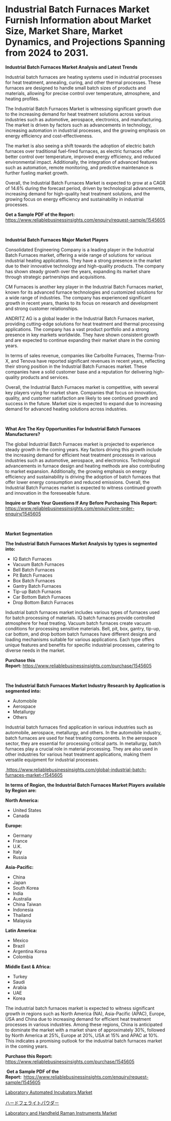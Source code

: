 <p><h1>Industrial Batch Furnaces Market Furnish Information about Market Size, Market Share, Market Dynamics, and Projections Spanning from 2024 to 2031.</h1></p><p><strong>Industrial Batch Furnaces Market Analysis and Latest Trends</strong></p>
<p><p>Industrial batch furnaces are heating systems used in industrial processes for heat treatment, annealing, curing, and other thermal processes. These furnaces are designed to handle small batch sizes of products and materials, allowing for precise control over temperature, atmosphere, and heating profiles.</p><p>The Industrial Batch Furnaces Market is witnessing significant growth due to the increasing demand for heat treatment solutions across various industries such as automotive, aerospace, electronics, and manufacturing. The market is driven by factors such as advancements in technology, increasing automation in industrial processes, and the growing emphasis on energy efficiency and cost-effectiveness.</p><p>The market is also seeing a shift towards the adoption of electric batch furnaces over traditional fuel-fired furnaces, as electric furnaces offer better control over temperature, improved energy efficiency, and reduced environmental impact. Additionally, the integration of advanced features such as automation, remote monitoring, and predictive maintenance is further fueling market growth.</p><p>Overall, the Industrial Batch Furnaces Market is expected to grow at a CAGR of 14.6% during the forecast period, driven by technological advancements, increasing demand for high-quality heat treatment solutions, and the growing focus on energy efficiency and sustainability in industrial processes.</p></p>
<p><strong>Get a Sample PDF of the Report:&nbsp;</strong> <a href="https://www.reliablebusinessinsights.com/enquiry/request-sample/1545605">https://www.reliablebusinessinsights.com/enquiry/request-sample/1545605</a></p>
<p>&nbsp;</p>
<p><strong>Industrial Batch Furnaces Major Market Players</strong></p>
<p><p>Consolidated Engineering Company is a leading player in the Industrial Batch Furnaces market, offering a wide range of solutions for various industrial heating applications. They have a strong presence in the market due to their innovative technology and high-quality products. The company has shown steady growth over the years, expanding its market share through strategic partnerships and acquisitions.</p><p>CM Furnaces is another key player in the Industrial Batch Furnaces market, known for its advanced furnace technologies and customized solutions for a wide range of industries. The company has experienced significant growth in recent years, thanks to its focus on research and development and strong customer relationships.</p><p>ANDRITZ AG is a global leader in the Industrial Batch Furnaces market, providing cutting-edge solutions for heat treatment and thermal processing applications. The company has a vast product portfolio and a strong presence in key markets worldwide. They have shown consistent growth and are expected to continue expanding their market share in the coming years.</p><p>In terms of sales revenue, companies like Carbolite Furnaces, Therma-Tron-X, and Tenova have reported significant revenues in recent years, reflecting their strong position in the Industrial Batch Furnaces market. These companies have a solid customer base and a reputation for delivering high-quality products and services.</p><p>Overall, the Industrial Batch Furnaces market is competitive, with several key players vying for market share. Companies that focus on innovation, quality, and customer satisfaction are likely to see continued growth and success in the future. Market size is expected to expand due to increasing demand for advanced heating solutions across industries.</p></p>
<p>&nbsp;</p>
<p><strong>What Are The Key Opportunities For Industrial Batch Furnaces Manufacturers?</strong></p>
<p><p>The global Industrial Batch Furnaces market is projected to experience steady growth in the coming years. Key factors driving this growth include the increasing demand for efficient heat treatment processes in various industries such as automotive, aerospace, and electronics. Technological advancements in furnace design and heating methods are also contributing to market expansion. Additionally, the growing emphasis on energy efficiency and sustainability is driving the adoption of batch furnaces that offer lower energy consumption and reduced emissions. Overall, the Industrial Batch Furnaces market is expected to witness continued growth and innovation in the foreseeable future.</p></p>
<p><strong>Inquire or Share Your Questions If Any Before Purchasing This Report:</strong> <a href="https://www.reliablebusinessinsights.com/enquiry/pre-order-enquiry/1545605">https://www.reliablebusinessinsights.com/enquiry/pre-order-enquiry/1545605</a></p>
<p>&nbsp;</p>
<p><strong>Market Segmentation</strong></p>
<p><strong>The Industrial Batch Furnaces Market Analysis by types is segmented into:</strong></p>
<p><ul><li>IQ Batch Furnaces</li><li>Vacuum Batch Furnaces</li><li>Bell Batch Furnaces</li><li>Pit Batch Furnaces</li><li>Box Batch Furnaces</li><li>Gantry Batch Furnaces</li><li>Tip-up Batch Furnaces</li><li>Car Bottom Batch Furnaces</li><li>Drop Bottom Batch Furnaces</li></ul></p>
<p><p>Industrial batch furnaces market includes various types of furnaces used for batch processing of materials. IQ batch furnaces provide controlled atmosphere for heat treating. Vacuum batch furnaces create vacuum conditions for processing sensitive materials. Bell, pit, box, gantry, tip-up, car bottom, and drop bottom batch furnaces have different designs and loading mechanisms suitable for various applications. Each type offers unique features and benefits for specific industrial processes, catering to diverse needs in the market.</p></p>
<p><strong>Purchase this Report:&nbsp;</strong><a href="https://www.reliablebusinessinsights.com/purchase/1545605">https://www.reliablebusinessinsights.com/purchase/1545605</a></p>
<p>&nbsp;</p>
<p><strong>The Industrial Batch Furnaces Market Industry Research by Application is segmented into:</strong></p>
<p><ul><li>Automobile</li><li>Aerospace</li><li>Metallurgy</li><li>Others</li></ul></p>
<p><p>Industrial batch furnaces find application in various industries such as automobile, aerospace, metallurgy, and others. In the automobile industry, batch furnaces are used for heat treating components. In the aerospace sector, they are essential for processing critical parts. In metallurgy, batch furnaces play a crucial role in material processing. They are also used in other industries for various heat treatment applications, making them versatile equipment for industrial processes.</p></p>
<p><a href="https://www.reliablebusinessinsights.com/global-industrial-batch-furnaces-market-r1545605">&nbsp;https://www.reliablebusinessinsights.com/global-industrial-batch-furnaces-market-r1545605</a></p>
<p><strong>In terms of Region, the Industrial Batch Furnaces Market Players available by Region are:</strong></p>
<p>
    <p> <strong> North America: </strong>
        <ul>
            <li>United States</li>
            <li>Canada</li>
        </ul>
        </p> 
    <p> <strong> Europe: </strong>
        <ul>
            <li>Germany</li>
            <li>France</li>
            <li>U.K.</li>
            <li>Italy</li>
            <li>Russia</li>
        </ul>
        </p> 
    <p> <strong> Asia-Pacific: </strong>
        <ul>
            <li>China</li>
            <li>Japan</li>
            <li>South Korea</li>
            <li>India</li>
            <li>Australia</li>
            <li>China Taiwan</li>
            <li>Indonesia</li>
            <li>Thailand</li>
            <li>Malaysia</li>
        </ul>
        </p> 
    <p> <strong> Latin America: </strong>
        <ul>
            <li>Mexico</li>
            <li>Brazil</li>
            <li>Argentina Korea</li>
            <li>Colombia</li>
        </ul>
        </p> 
    <p> <strong> Middle East & Africa: </strong>
        <ul>
            <li>Turkey</li>
            <li>Saudi</li>
            <li>Arabia</li>
            <li>UAE</li>
            <li>Korea</li>
        </ul>
    </p>
    </p>
<p><p>The industrial batch furnaces market is expected to witness significant growth in regions such as North America (NA), Asia-Pacific (APAC), Europe, USA and China due to increasing demand for efficient heat treatment processes in various industries. Among these regions, China is anticipated to dominate the market with a market share of approximately 30%, followed by North America at 25%, Europe at 20%, USA at 15% and APAC at 10%. This indicates a promising outlook for the industrial batch furnaces market in the coming years.</p></p>
<p><strong>Purchase this Report: </strong><a href="https://www.reliablebusinessinsights.com/purchase/1545605">https://www.reliablebusinessinsights.com/purchase/1545605</a></p>
<p>&nbsp;<strong>Get a Sample PDF of the Report:&nbsp;&nbsp;</strong><a href="https://www.reliablebusinessinsights.com/enquiry/request-sample/1545605">https://www.reliablebusinessinsights.com/enquiry/request-sample/1545605</a></p>
<p><strong></strong></p>
<p><p><a href="https://github.com/provorikovar/Market-Research-Report-List-5/blob/main/laboratory-automated-incubators-market.md">Laboratory Automated Incubators Market</a></p><p><a href="https://github.com/AbigaleHuel/Market-Research-Report-List-1/blob/main/8383587162129.md">ハードフェライトパウダー</a></p><p><a href="https://github.com/CliffMedina6/Market-Research-Report-List-5/blob/main/laboratory-and-handheld-raman-instruments-market.md">Laboratory and Handheld Raman Instruments Market</a></p></p>
